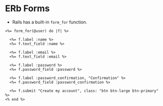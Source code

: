 # ERb Forms


- Rails has a built-in `form_for` function.

```erb
<%= form_for(@user) do |f| %>

  <%= f.label :name %>
  <%= f.text_field :name %>

  <%= f.label :email %>
  <%= f.text_field :email %>

  <%= f.label :password %>
  <%= f.password_field :password %>

  <%= f.label :password_confirmation, "Confirmation" %>
  <%= f.password_field :password_confirmation %>

  <%= f.submit "Create my account", class: "btn btn-large btn-primary" %>
<% end %>
```
